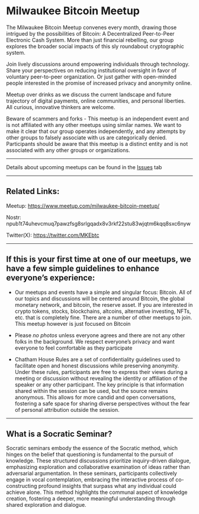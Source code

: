 # Milwaukee Bitcoin Meetup

The Milwaukee Bitcoin Meetup convenes every month, drawing those intrigued by the possibilities of Bitcoin: A Decentralized Peer-to-Peer Electronic Cash System. More than just financial rebelling, our group explores the broader social impacts of this sly roundabout cryptographic system.

Join lively discussions around empowering individuals through technology. Share your perspectives on reducing institutional oversight in favor of voluntary peer-to-peer organization. Or just gather with open-minded people interested in the promise of increased privacy and anonymity online.

Meetup over drinks as we discuss the current landscape and future trajectory of digital payments, online communities, and personal liberties. All curious, innovative thinkers are welcome.

Beware of scammers and forks - This meetup is an independent event and is not affiliated with any other meetups using similar names. We want to make it clear that our group operates independently, and any attempts by other groups to falsely associate with us are categorically denied. Participants should be aware that this meetup is a distinct entity and is not associated with any other groups or organizations.

------------------------------------------------------------
Details about upcoming meetups can be found in the [Issues](https://github.com/MilwaukeeBitcoinMeetup/Milwaukee-Bitcoin-Meetup/issues) tab

-----------------

Related Links:
--------------------

  Meetup: https://www.meetup.com/milwaukee-bitcoin-meetup/
  
  Nostr: npub1t74uhevcmuq7pawzfsg8srlgqadx8v3rkf22stu83wjqtm6kqq8sxc6nyw
  
  Twitter(X): https://twitter.com/MKEbtc


  

--------------------------------------------------------------------------------------------------------------------------------------------------------------------------------------------------

If this is your first time at one of our meetups, we have a few simple guidelines to enhance everyone’s experience:
------
- Our meetups and events have a simple and singular focus: Bitcoin. All of our topics and discussions will be centered around Bitcoin, the global monetary network, and bitcoin, the reserve asset. If you are interested in crypto tokens, stocks, blockchains, altcoins, alternative investing, NFTs, etc. that is completely fine. There are a number of other meetups to join. This meetup however is just focused on Bitcoin

- Please *no photos* unless everyone agrees and there are not any other folks in the background. We respect everyone’s privacy and want everyone to feel comfortable as they participate

- Chatham House Rules are a set of confidentiality guidelines used to facilitate open and honest discussions while preserving anonymity. Under these rules, participants are free to express their views during a meeting or discussion without revealing the identity or affiliation of the speaker or any other participant. The key principle is that information shared within the session can be used, but the source remains anonymous. This allows for more candid and open conversations, fostering a safe space for sharing diverse perspectives without the fear of personal attribution outside the session.

----------------------------------------------------------------------------------------------------------------------------------------------------

What is a Socratic Seminar?
------
Socratic seminars embody the essence of the Socratic method, which hinges on the belief that questioning is fundamental to the pursuit of knowledge. These structured discussions prioritize inquiry-driven dialogue, emphasizing exploration and collaborative examination of ideas rather than adversarial argumentation. In these seminars, participants collectively engage in vocal contemplation, embracing the interactive process of co-constructing profound insights that surpass what any individual could achieve alone. This method highlights the communal aspect of knowledge creation, fostering a deeper, more meaningful understanding through shared exploration and dialogue.
